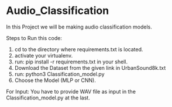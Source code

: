# Audio_Classification
In this Project we will be making audio classification models.

Steps to Run this code:
1. cd to the directory where requirements.txt is located.
2. activate your virtualenv.
3. run: pip install -r requirements.txt in your shell.
4. Download the Dataset from the given link in UrbanSound8k.txt
5. run: python3 Classification_model.py
6. Choose the Model (MLP or CNN).

For Input:
You have to provide WAV file as input in the Classification_model.py at the last.
